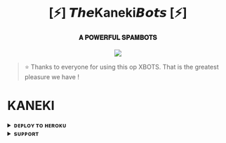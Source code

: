 <h1 align="center"><b>[⚡] 𝙏𝙝𝙚Kaneki𝘽𝙤𝙩𝙨 [⚡]</b></h1>

<h4 align="center"> 𝐀 𝐏𝐎𝐖𝐄𝐑𝐅𝐔𝐋 𝐒𝐏𝐀𝐌𝐁𝐎𝐓𝐒</h4>

<p align="center"><a href="http://t.me/insanesociety"><img src="https://te.legra.ph/file/bec5827b35a2dc2046782.jpg"idth="400"></a></p>


> ⭐️ Thanks to everyone for using this op XBOTS. That is the greatest pleasure we have !


# KANEKI


<details>
<summary><b>ᴅᴇᴘʟᴏʏ ᴛᴏ ʜᴇʀᴏᴋᴜ</b></summary>
<br>

[![Deploy](https://www.herokucdn.com/deploy/button.svg)](https://dashboard.heroku.com/new?template=https://github.com/https://t.me/https://t.me/akari_updates/XBOTS)

</details>


<details>
<summary><b>sᴜᴘᴘᴏʀᴛ</b></summary>
<br>

<a href="http://t.me/INSANE_NETWORK"><img src="https://te.legra.ph/file/bec5827b35a2dc2046782.jpg"></a>

</details>
